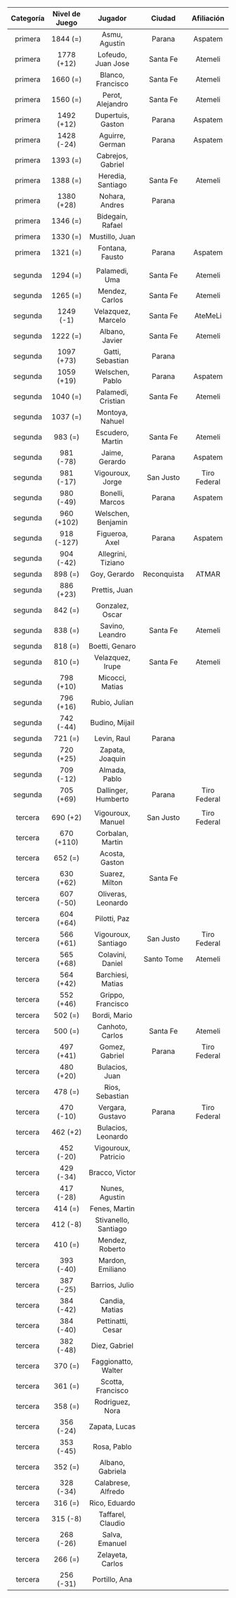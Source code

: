 |  Categoría  |  Nivel de Juego  |       Jugador        |   Ciudad    |  Afiliación  |
|:-----------:|:----------------:|:--------------------:|:-----------:|:------------:|
|   primera   |     1844 (=)     |    Asmu, Agustin     |   Parana    |   Aspatem    |
|   primera   |    1778 (+12)    |  Lofeudo, Juan Jose  |  Santa Fe   |   Atemeli    |
|   primera   |     1660 (=)     |  Blanco, Francisco   |  Santa Fe   |   Atemeli    |
|   primera   |     1560 (=)     |   Perot, Alejandro   |  Santa Fe   |   Atemeli    |
|   primera   |    1492 (+12)    |  Dupertuis, Gaston   |   Parana    |   Aspatem    |
|   primera   |    1428 (-24)    |   Aguirre, German    |   Parana    |   Aspatem    |
|   primera   |     1393 (=)     |  Cabrejos, Gabriel   |             |              |
|   primera   |     1388 (=)     |  Heredia, Santiago   |  Santa Fe   |   Atemeli    |
|   primera   |    1380 (+28)    |    Nohara, Andres    |   Parana    |              |
|   primera   |     1346 (=)     |   Bidegain, Rafael   |             |              |
|   primera   |     1330 (=)     |    Mustillo, Juan    |             |              |
|   primera   |     1321 (=)     |   Fontana, Fausto    |   Parana    |   Aspatem    |
|             |                  |                      |             |              |
|   segunda   |     1294 (=)     |    Palamedi, Uma     |  Santa Fe   |   Atemeli    |
|   segunda   |     1265 (=)     |    Mendez, Carlos    |  Santa Fe   |   Atemeli    |
|   segunda   |    1249 (-1)     |  Velazquez, Marcelo  |  Santa Fe   |   AteMeLi    |
|   segunda   |     1222 (=)     |    Albano, Javier    |  Santa Fe   |   Atemeli    |
|   segunda   |    1097 (+73)    |   Gatti, Sebastian   |   Parana    |              |
|   segunda   |    1059 (+19)    |   Welschen, Pablo    |   Parana    |   Aspatem    |
|   segunda   |     1040 (=)     |  Palamedi, Cristian  |  Santa Fe   |   Atemeli    |
|   segunda   |     1037 (=)     |   Montoya, Nahuel    |             |              |
|   segunda   |     983 (=)      |   Escudero, Martin   |  Santa Fe   |   Atemeli    |
|   segunda   |    981 (-78)     |    Jaime, Gerardo    |   Parana    |   Aspatem    |
|   segunda   |    981 (-17)     |   Vigouroux, Jorge   |  San Justo  | Tiro Federal |
|   segunda   |    980 (-49)     |   Bonelli, Marcos    |   Parana    |   Aspatem    |
|   segunda   |    960 (+102)    |  Welschen, Benjamin  |             |              |
|   segunda   |    918 (-127)    |    Figueroa, Axel    |   Parana    |   Aspatem    |
|   segunda   |    904 (-42)     |  Allegrini, Tiziano  |             |              |
|   segunda   |     898 (=)      |     Goy, Gerardo     | Reconquista |    ATMAR     |
|   segunda   |    886 (+23)     |    Prettis, Juan     |             |              |
|   segunda   |     842 (=)      |   Gonzalez, Oscar    |             |              |
|   segunda   |     838 (=)      |   Savino, Leandro    |  Santa Fe   |   Atemeli    |
|   segunda   |     818 (=)      |    Boetti, Genaro    |             |              |
|   segunda   |     810 (=)      |   Velazquez, Irupe   |  Santa Fe   |   Atemeli    |
|   segunda   |    798 (+10)     |   Micocci, Matias    |             |              |
|   segunda   |    796 (+16)     |    Rubio, Julian     |             |              |
|   segunda   |    742 (-44)     |    Budino, Mijail    |             |              |
|   segunda   |     721 (=)      |     Levin, Raul      |   Parana    |              |
|   segunda   |    720 (+25)     |   Zapata, Joaquin    |             |              |
|   segunda   |    709 (-12)     |    Almada, Pablo     |             |              |
|   segunda   |    705 (+69)     | Dallinger, Humberto  |   Parana    | Tiro Federal |
|             |                  |                      |             |              |
|   tercera   |     690 (+2)     |  Vigouroux, Manuel   |  San Justo  | Tiro Federal |
|   tercera   |    670 (+110)    |   Corbalan, Martin   |             |              |
|   tercera   |     652 (=)      |    Acosta, Gaston    |             |              |
|   tercera   |    630 (+62)     |    Suarez, Milton    |  Santa Fe   |              |
|   tercera   |    607 (-50)     |  Oliveras, Leonardo  |             |              |
|   tercera   |    604 (+64)     |     Pilotti, Paz     |             |              |
|   tercera   |    566 (+61)     | Vigouroux, Santiago  |  San Justo  | Tiro Federal |
|   tercera   |    565 (+68)     |   Colavini, Daniel   | Santo Tome  |   Atemeli    |
|   tercera   |    564 (+42)     |  Barchiesi, Matias   |             |              |
|   tercera   |    552 (+46)     |  Grippo, Francisco   |             |              |
|   tercera   |     502 (=)      |     Bordi, Mario     |             |              |
|   tercera   |     500 (=)      |   Canhoto, Carlos    |  Santa Fe   |   Atemeli    |
|   tercera   |    497 (+41)     |    Gomez, Gabriel    |   Parana    | Tiro Federal |
|   tercera   |    480 (+20)     |    Bulacios, Juan    |             |              |
|   tercera   |     478 (=)      |   Rios, Sebastian    |             |              |
|   tercera   |    470 (-10)     |   Vergara, Gustavo   |   Parana    | Tiro Federal |
|   tercera   |     462 (+2)     |  Bulacios, Leonardo  |             |              |
|   tercera   |    452 (-20)     | Vigouroux, Patricio  |             |              |
|   tercera   |    429 (-34)     |    Bracco, Victor    |             |              |
|   tercera   |    417 (-28)     |    Nunes, Agustin    |             |              |
|   tercera   |     414 (=)      |    Fenes, Martin     |             |              |
|   tercera   |     412 (-8)     | Stivanello, Santiago |             |              |
|   tercera   |     410 (=)      |   Mendez, Roberto    |             |              |
|   tercera   |    393 (-40)     |   Mardon, Emiliano   |             |              |
|   tercera   |    387 (-25)     |    Barrios, Julio    |             |              |
|   tercera   |    384 (-42)     |    Candia, Matias    |             |              |
|   tercera   |    384 (-40)     |  Pettinatti, Cesar   |             |              |
|   tercera   |    382 (-48)     |    Diez, Gabriel     |             |              |
|   tercera   |     370 (=)      | Faggionatto, Walter  |             |              |
|   tercera   |     361 (=)      |  Scotta, Francisco   |             |              |
|   tercera   |     358 (=)      |   Rodriguez, Nora    |             |              |
|   tercera   |    356 (-24)     |    Zapata, Lucas     |             |              |
|   tercera   |    353 (-45)     |     Rosa, Pablo      |             |              |
|   tercera   |     352 (=)      |   Albano, Gabriela   |             |              |
|   tercera   |    328 (-34)     |  Calabrese, Alfredo  |             |              |
|   tercera   |     316 (=)      |    Rico, Eduardo     |             |              |
|   tercera   |     315 (-8)     |  Taffarel, Claudio   |             |              |
|   tercera   |    268 (-26)     |    Salva, Emanuel    |             |              |
|   tercera   |     266 (=)      |   Zelayeta, Carlos   |             |              |
|   tercera   |    256 (-31)     |    Portillo, Ana     |             |              |